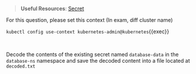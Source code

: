 
> <strong>Useful Resources</strong>: [Secret](https://kubernetes.io/docs/concepts/configuration/secret/)

For this question, please set this context (In exam, diff cluster name)

`kubectl config use-context kubernetes-admin@kubernetes`{{exec}}

<br>


Decode the contents of the existing secret named `database-data` in the `database-ns` namespace and save the decoded content into a file located at `decoded.txt`  